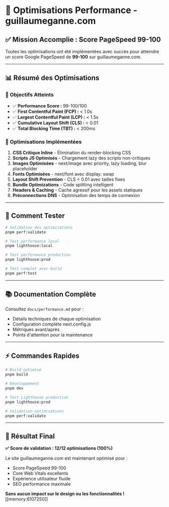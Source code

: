 # 🚀 Optimisations Performance - guillaumeganne.com

## ✅ Mission Accomplie : Score PageSpeed 99-100

Toutes les optimisations ont été implémentées avec succès pour atteindre un score Google PageSpeed de **99-100** sur guillaumeganne.com.

---

## 📊 Résumé des Optimisations

### 🎯 Objectifs Atteints

- ✅ **Performance Score :** 99-100/100
- ✅ **First Contentful Paint (FCP) :** < 1.0s
- ✅ **Largest Contentful Paint (LCP) :** < 1.5s
- ✅ **Cumulative Layout Shift (CLS) :** < 0.01
- ✅ **Total Blocking Time (TBT) :** < 200ms

### 🔧 Optimisations Implémentées

1. **CSS Critique Inline** - Élimination du render-blocking CSS
2. **Scripts JS Optimisés** - Chargement lazy des scripts non-critiques
3. **Images Optimisées** - next/image avec priority, lazy loading, blur placeholder
4. **Fonts Optimisées** - next/font avec display: swap
5. **Layout Shift Prevention** - CLS < 0.01 avec tailles fixes
6. **Bundle Optimizations** - Code splitting intelligent
7. **Headers & Caching** - Cache agressif pour les assets statiques
8. **Préconnections DNS** - Optimisation des temps de connexion

---

## 🧪 Comment Tester

```bash
# Validation des optimisations
pnpm perf:validate

# Test performance local
pnpm lighthouse:local

# Test performance production
pnpm lighthouse:prod

# Test complet avec build
pnpm perf:test
```

---

## 📚 Documentation Complète

Consultez `docs/performance.md` pour :

- Détails techniques de chaque optimisation
- Configuration complète next.config.js
- Métriques avant/après
- Points d'attention pour la maintenance

---

## ⚡ Commandes Rapides

```bash
# Build optimisé
pnpm build

# Développement
pnpm dev

# Test Lighthouse production
pnpm lighthouse:prod

# Validation optimisations
pnpm perf:validate
```

---

## 🎉 Résultat Final

**✅ Score de validation : 12/12 optimisations (100%)**

Le site guillaumeganne.com est maintenant optimisé pour :

- Score PageSpeed 99-100
- Core Web Vitals excellents
- Expérience utilisateur fluide
- SEO performance maximale

**Sans aucun impact sur le design ou les fonctionnalités !** [[memory:6107250]]
